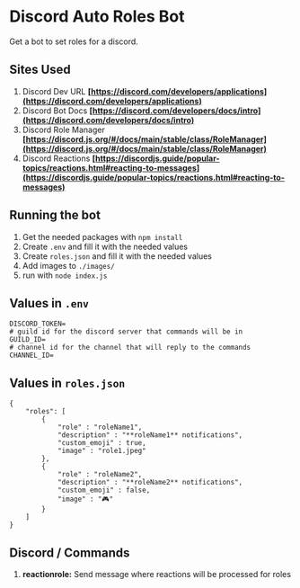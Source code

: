 # Discord Auto Roles Bot
Get a bot to set roles for a discord.

## Sites Used
1. Discord Dev URL **[https://discord.com/developers/applications](https://discord.com/developers/applications)**
2. Discord Bot Docs **[https://discord.com/developers/docs/intro](https://discord.com/developers/docs/intro)**
3. Discord Role Manager **[https://discord.js.org/#/docs/main/stable/class/RoleManager](https://discord.js.org/#/docs/main/stable/class/RoleManager)**
4. Discord Reactions **[https://discordjs.guide/popular-topics/reactions.html#reacting-to-messages](https://discordjs.guide/popular-topics/reactions.html#reacting-to-messages)**

## Running the bot
1. Get the needed packages with `npm install`
2. Create `.env` and fill it with the needed values
3. Create `roles.json` and fill it with the needed values
4. Add images to `./images/`
5. run with `node index.js`

## Values in `.env`
```
DISCORD_TOKEN=
# guild id for the discord server that commands will be in
GUILD_ID=
# channel id for the channel that will reply to the commands
CHANNEL_ID=
```

## Values in `roles.json`
```
{
    "roles": [
        {
            "role" : "roleName1",
            "description" : "**roleName1** notifications",
            "custom_emoji" : true,
            "image" : "role1.jpeg"
        },
        {
            "role" : "roleName2",
            "description" : "**roleName2** notifications",
            "custom_emoji" : false,
            "image" : "🎮"
        }
    ]
}
```

## Discord / Commands
1. **reactionrole:** Send message where reactions will be processed for roles